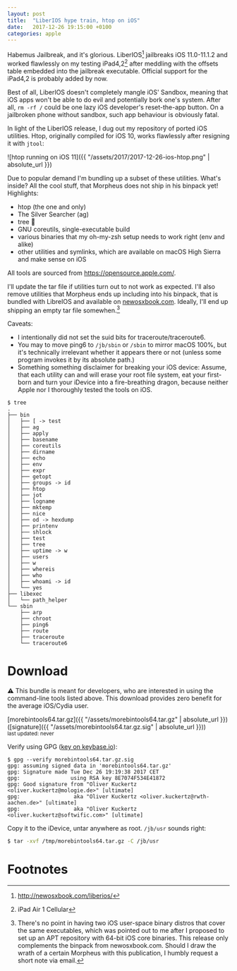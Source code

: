 ```yaml
---
layout: post
title:  "LiberIOS hype train, htop on iOS"
date:   2017-12-26 19:15:00 +0100
categories: apple
---
```


Habemus Jailbreak, and it's glorious. LiberIOS[^1] jailbreaks iOS 11.0-11.1.2 and worked flawlessly
on my testing iPad4,2[^2] after meddling with the offsets table embedded into the jailbreak
executable. Official support for the iPad4,2 is probably added by now.

Best of all, LiberIOS doesn't completely mangle iOS' Sandbox, meaning that iOS apps won't be able to
do evil and potentially bork one's system. After all, `rm -rf /` could be one lazy iOS developer's
reset-the-app button. On a jailbroken phone without sandbox, such app behaviour is obviously fatal.

In light of the LiberIOS release, I dug out my repository of ported iOS utilities. Htop, originally
compiled for iOS 10, works flawlessly after resigning it with `jtool`:

![htop running on iOS 11]({{ "/assets/2017/2017-12-26-ios-htop.png" | absolute_url }})

Due to popular demand I'm bundling up a subset of these utilities. What's inside? All the cool
stuff, that Morpheus does not ship in his binpack yet! Highlights:

* htop (the one and only)
* The Silver Searcher (ag)
* tree 🎄
* GNU coreutils, single-executable build
* various binaries that my oh-my-zsh setup needs to work right (env and alike)
* other utilities and symlinks, which are available on macOS High Sierra and make sense on iOS

All tools are sourced from <https://opensource.apple.com/>.

I'll update the tar file if utilities turn out to not work as expected. I'll also remove utilities
that Morpheus ends up including into his binpack, that is bundled with LibreIOS and available on
[newosxbook.com](http://newosxbook.com/tools/iOSBinaries.html). Ideally, I'll end up shipping an
empty tar file somewhen.[^3]

Caveats:

* I intentionally did not set the suid bits for traceroute/traceroute6.
* You may to move ping6 to `/jb/sbin` or `/sbin` to mirror macOS 100%, but it's technically
  irrelevant whether it appears there or not (unless some program invokes it by its absolute path.)
* Something something disclaimer for breaking your iOS device: Assume, that each utility can and
  will erase your root file system, eat your first-born and turn your iDevice into a fire-breathing
  dragon, because neither Apple nor I thoroughly tested the tools on iOS.

```
$ tree
.
├── bin
│   ├── [ -> test
│   ├── ag
│   ├── apply
│   ├── basename
│   ├── coreutils
│   ├── dirname
│   ├── echo
│   ├── env
│   ├── expr
│   ├── getopt
│   ├── groups -> id
│   ├── htop
│   ├── jot
│   ├── logname
│   ├── mktemp
│   ├── nice
│   ├── od -> hexdump
│   ├── printenv
│   ├── shlock
│   ├── test
│   ├── tree
│   ├── uptime -> w
│   ├── users
│   ├── w
│   ├── whereis
│   ├── who
│   ├── whoami -> id
│   └── yes
├── libexec
│   └── path_helper
└── sbin
    ├── arp
    ├── chroot
    ├── ping6
    ├── route
    ├── traceroute
    └── traceroute6
```

# Download

⚠️ This bundle is meant for developers, who are interested in using the command-line tools listed
above. This download provides zero benefit for the average iOS/Cydia user.

[morebintools64.tar.gz]({{ "/assets/morebintools64.tar.gz" | absolute_url }})
([signature]({{ "/assets/morebintools64.tar.gz.sig" | absolute_url }}))  
<small>last updated: never</small>

Verify using GPG ([key on keybase.io](https://keybase.io/mologie/pgp_keys.asc?fingerprint=4f8f50e9df8d0f28a5ee95ae8e7074f534e41872)):

```
$ gpg --verify morebintools64.tar.gz.sig
gpg: assuming signed data in 'morebintools64.tar.gz'
gpg: Signature made Tue Dec 26 19:19:38 2017 CET
gpg:                using RSA key 8E7074F534E41872
gpg: Good signature from "Oliver Kuckertz <oliver.kuckertz@mologie.de>" [ultimate]
gpg:                 aka "Oliver Kuckertz <oliver.kuckertz@rwth-aachen.de>" [ultimate]
gpg:                 aka "Oliver Kuckertz <oliver.kuckertz@softwific.com>" [ultimate]
```

Copy it to the iDevice, untar anywhere as root. `/jb/usr` sounds right:

```sh
$ tar -xvf /tmp/morebintools64.tar.gz -C /jb/usr
```

# Footnotes

[^1]: <http://newosxbook.com/liberios/>

[^2]: iPad Air 1 Cellular

[^3]: There's no point in having two iOS user-space binary distros that cover the same executables, which was pointed out to me after I proposed to set up an APT repository with 64-bit iOS core binaries. This release only complements the binpack from newosxbook.com. Should I draw the wrath of a certain Morpheus with this publication, I humbly request a short note via email.
